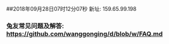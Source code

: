 ##2018年09月28日07时12分07秒 新址: 159.65.99.198
### 兔友常见问题及解答: https://github.com/wanggonging/d/blob/w/FAQ.md
